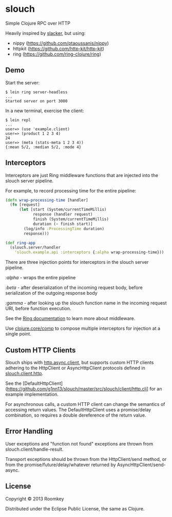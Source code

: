 # slouch

Simple Clojure RPC over HTTP

Heavily inspired by [slacker](http://github.com/sunng87/slacker), but using:

- nippy (https://github.com/ptaoussanis/nippy)
- httpkit (https://github.com/http-kit/http-kit)
- ring (https://github.com/ring-clojure/ring)

## Demo

Start the server:
```shell
$ lein ring server-headless
...
Started server on port 3000
```

In a new terminal, exercise the client:
```shell
$ lein repl
...
user=> (use 'example.client)
user=> (product 1 2 3 4)
24
user=> (meta (stats-meta 1 2 3 4))
{:mean 5/2, :median 5/2, :mode 4}
```

## Interceptors

Interceptors are just Ring middleware functions that are injected into the slouch server pipeline.

For example, to record processing time for the entire pipeline:

```clojure
(defn wrap-processing-time [handler]
  (fn [request]
      (let [start (System/currentTimeMillis)
            response (handler request)
            finish (System/currentTimeMillis)
            duration (- finish start)]
        (log/info :ProcessingTime duration)
        response)))

(def ring-app
  (slouch.server/handler
    'slouch.example.api :interceptors {:alpha wrap-processing-time}))
```

There are three injection points for interceptors in the slouch server pipeline.

*:alpha* - wraps the entire pipeline

*:beta*  - after deserialization of the incoming request body, before serialization of the outgoing response body

*:gamma* - after looking up the slouch function name in the incoming request URI, before function execution.

See the [Ring documentation](https://github.com/ring-clojure/ring/wiki/Concepts) to learn more about middleware.

Use [clojure.core/comp](http://clojure.github.io/clojure/clojure.core-api.html#clojure.core/comp) to compose multiple interceptors for injection at a single point.

## Custom HTTP Clients

Slouch ships with [http.async.client](https://github.com/neotyk/http.async.client), but supports custom HTTP clients adhering to the HttpClient or AsyncHttpClient protocols defined in [slouch.client.http](https://github.com/g1nn13/slouch/tree/master/src/slouch/client/http.clj).

See the [DefaultHttpClient](https://github.com/g1nn13/slouch/master/src/slouch/client/http.clj] for an example implementation.

For asynchronous calls, a custom HTTP client can change the semantics of accessing return values. The DefaultHttpClient uses a promise/delay combination, so requires a double dereference of the return value.

## Error Handling

User exceptions and "function not found" exceptions are thrown from slouch.client/handle-result.

Transport exceptions should be thrown from the HttpClient/send method, or from the promise/future/delay/whatever returned by AsyncHttpClient/send-async.

## License

Copyright © 2013 Roomkey

Distributed under the Eclipse Public License, the same as Clojure.
